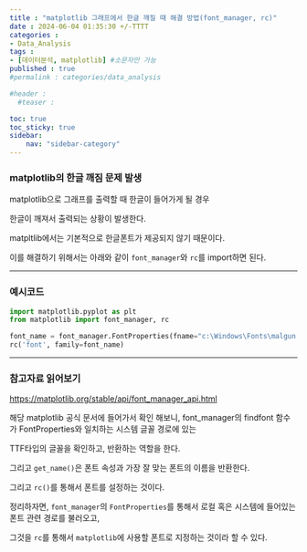 ```yaml
---
title : "matplotlib 그래프에서 한글 깨질 때 해결 방법(font_manager, rc)"
date : 2024-06-04 01:35:30 +/-TTTT
categories : 
- Data_Analysis
tags : 
- [데이터분석, matplotlib] #소문자만 가능
published : true
#permalink : categories/data_analysis

#header :
  #teaser : 

toc: true
toc_sticky: true
sidebar:
    nav: "sidebar-category"
---
```


### matplotlib의 한글 깨짐 문제 발생

matplotlib으로 그래프를 출력할 때 한글이 들어가게 될 경우

한글이 깨져서 출력되는 상황이 발생한다. 

matpltlib에서는 기본적으로 한글폰트가 제공되지 않기 때문이다.

이를 해결하기 위해서는 아래와 같이 `font_manager`와 `rc`를 import하면 된다.

* * *

### 예시코드

```python
import matplotlib.pyplot as plt
from matplotlib import font_manager, rc

font_name = font_manager.FontProperties(fname="c:\Windows\Fonts\malgun.ttf").get_name()
rc('font', family=font_name)
```

* * *

### 참고자료 읽어보기

https://matplotlib.org/stable/api/font_manager_api.html

해당 matplotlib 공식 문서에 들어가서 확인 해보니, font_manager의 findfont 함수가 FontProperties와 일치하는 시스템 글꼴 경로에 있는

TTF타입의 글꼴을 확인하고, 반환하는 역할을 한다.

그리고 `get_name()`은 폰트 속성과 가장 잘 맞는 폰트의 이름을 반환한다.

그리고 `rc()`를 통해서 폰트를 설정하는 것이다.

정리하자면, `font_manager`의 `FontProperties`를 통해서 로컬 혹은 시스템에 들어있는 폰트 관련 경로를 불러오고,

그것을 `rc`를 통해서 `matplotlib`에 사용할 폰트로 지정하는 것이라 할 수 있다.

&nbsp;